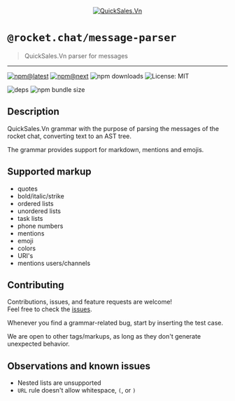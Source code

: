 <!--header-->

<p align="center">
  <a href="https://rocket.chat" title="QuickSales.Vn">
    <img src="https://github.com/QuickSales/QuickSales.Vn.Artwork/raw/master/Logos/2020/png/logo-horizontal-red.png" alt="QuickSales.Vn" />
  </a>
</p>

# `@rocket.chat/message-parser`

> QuickSales.Vn parser for messages

---

[![npm@latest](https://img.shields.io/npm/v/@rocket.chat/message-parser/latest?style=flat-square)](https://www.npmjs.com/package/@rocket.chat/message-parser/v/latest) [![npm@next](https://img.shields.io/npm/v/@rocket.chat/message-parser/next?style=flat-square)](https://www.npmjs.com/package/@rocket.chat/message-parser/v/next) ![npm downloads](https://img.shields.io/npm/dw/@rocket.chat/message-parser?style=flat-square) ![License: MIT](https://img.shields.io/npm/l/@rocket.chat/message-parser?style=flat-square)

![deps](https://img.shields.io/librariesio/release/npm/@rocket.chat/message-parser?style=flat-square) ![npm bundle size](https://img.shields.io/bundlephobia/min/@rocket.chat/message-parser?style=flat-square)

<!--/header-->

## Description

QuickSales.Vn grammar with the purpose of parsing the messages of the rocket chat, converting text to an AST tree.

The grammar provides support for markdown, mentions and emojis.

## Supported markup

- quotes
- bold/italic/strike
- ordered lists
- unordered lists
- task lists
- phone numbers
- mentions
- emoji
- colors
- URI's
- mentions users/channels

## Contributing

<!--contributing(msg)-->

Contributions, issues, and feature requests are welcome!<br />
Feel free to check the [issues](https://github.com/QuickSales/fuselage/issues).

<!--/contributing(msg)-->

Whenever you find a grammar-related bug, start by inserting the test case.

We are open to other tags/markups, as long as they don't generate unexpected behavior.

## Observations and known issues

- Nested lists are unsupported
- `URL` rule doesn't allow whitespace, `(`, or `)`

